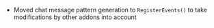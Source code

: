 - Moved chat message pattern generation to `RegisterEvents()` to take modifications by other addons into account
